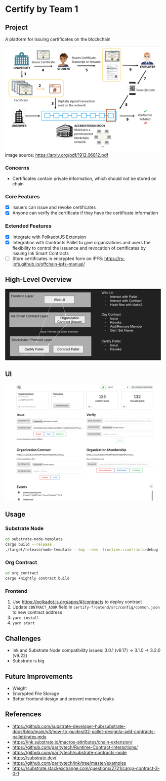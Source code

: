 # Certify by Team 1

## Project

A platform for issuing certificates on the blockchain

![System Flow](./flow.png)
image source: https://arxiv.org/pdf/1912.06812.pdf

### Concerns

- Certificates contain private information, which should not be stored on chain

### Core Features

- [x] Issuers can issue and revoke certificates
- [x] Anyone can verify the certificate if they have the certificate information

### Extended Features

- [x] Integrate with PolkadotJS Extension
- [x] Integration with Contracts Pallet to give organizations and users the flexibility to control the issuance and revocation of certificates by issuing Ink Smart Contracts
- [ ] Store certificates in encrypted form on IPFS: https://rs-ipfs.github.io/offchain-ipfs-manual/

## High-Level Overview

![High Level Overview](./overview.png)

## UI

![UI](./ui.png)

## Usage

### Substrate Node

```bash
cd substrate-node-template
cargo build --release
./target/release/node-template --tmp --dev -lruntime::contracts=debug
```

### Org Contract

```bash
cd org_contract
cargo +nightly contract build
```

### Frontend

1. Use https://polkadot.js.org/apps/#/contracts to deploy contract
2. Update `CONTRACT_ADDR` field in `certify-frontend/src/config/common.json` to new contract address
3. `yarn install`
4. `yarn start`

## Challenges

- Ink and Substrate Node compatibility issues: 3.0.1 (v9.17) -> 3.1.0 -> 3.2.0 (v9.22)
- Substrate is big

## Future Improvements

- Weight
- Encrypted File Storage
- Better frontend design and prevent memory leaks

## References

- https://github.com/substrate-developer-hub/substrate-docs/blob/main/v3/how-to-guides/02-pallet-design/a-add-contracts-pallet/index.mdx
- https://ink.substrate.io/macros-attributes/chain-extension/
- https://github.com/paritytech/Runtime-Contract-Interactions/
- https://github.com/paritytech/substrate-contracts-node
- https://substrate.dev/
- https://github.com/paritytech/ink/tree/master/examples
- https://substrate.stackexchange.com/questions/2721/cargo-contract-3-0-1
